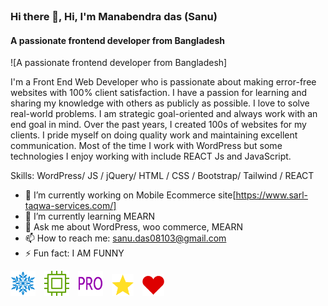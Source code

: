 <img src="https://res.cloudinary.com/dwac7hlfp/image/upload/v1654200610/git%20images/web-developer_z5pat8.gif" alt="">

### Hi there 👋, Hi, I'm Manabendra das (Sanu)

#### A passionate frontend developer from Bangladesh
![A passionate frontend developer from Bangladesh]

I'm a Front End Web Developer who is passionate about making error-free websites with 100% client satisfaction. I have a passion for learning and sharing my knowledge with others as publicly as possible. I love to solve real-world problems. I am strategic goal-oriented and always work with an end goal in mind. Over the past years, I created 100s of websites for my clients. I pride myself on doing quality work and maintaining excellent communication. Most of the time I work with WordPress but some technologies I enjoy working with include REACT Js and JavaScript.  

Skills: WordPress/ JS / jQuery/ HTML / CSS / Bootstrap/ Tailwind / REACT 

- 🔭 I’m currently working on Mobile Ecommerce site[https://www.sarl-taqwa-services.com/] 
- 🌱 I’m currently learning MEARN 
- 💬 Ask me about WordPress, woo commerce, MEARN 
- 📫 How to reach me: sanu.das08103@gmail.com 
- ⚡ Fun fact: I AM FUNNY 




<a href='https://archiveprogram.github.com/'><img src='https://raw.githubusercontent.com/acervenky/animated-github-badges/master/assets/acbadge.gif' width='40' height='40'></a> <a href='https://docs.github.com/en/developers'><img src='https://raw.githubusercontent.com/acervenky/animated-github-badges/master/assets/devbadge.gif' width='40' height='40'></a> <a href='https://github.com/pricing'><img src='https://raw.githubusercontent.com/acervenky/animated-github-badges/master/assets/pro.gif' width='40' height='40'></a> <a href='https://stars.github.com/'><img src='https://raw.githubusercontent.com/acervenky/animated-github-badges/master/assets/starbadge.gif' width='35' height='35'></a> <a href='https://docs.github.com/en/github/supporting-the-open-source-community-with-github-sponsors'><img src='https://raw.githubusercontent.com/acervenky/animated-github-badges/master/assets/sponsorbadge.gif' width='35' height='35'></a> 


